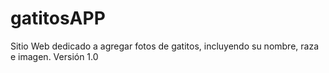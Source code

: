 # gatitosAPP
Sitio Web dedicado a agregar fotos de gatitos, incluyendo su nombre, raza e imagen. Versión 1.0
